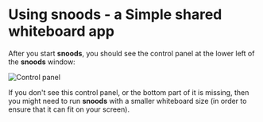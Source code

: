# Using snoods - a Simple shared whiteboard app 

After you start __snoods__, you should see the control panel
at the lower left of the __snoods__ window:

![Control panel](imgs/control-panel.png)

If you don't see this control panel, or the bottom part of it
is missing, then you might need to run __snoods__ with
a smaller whiteboard size (in order to ensure that it can
fit on your screen).

